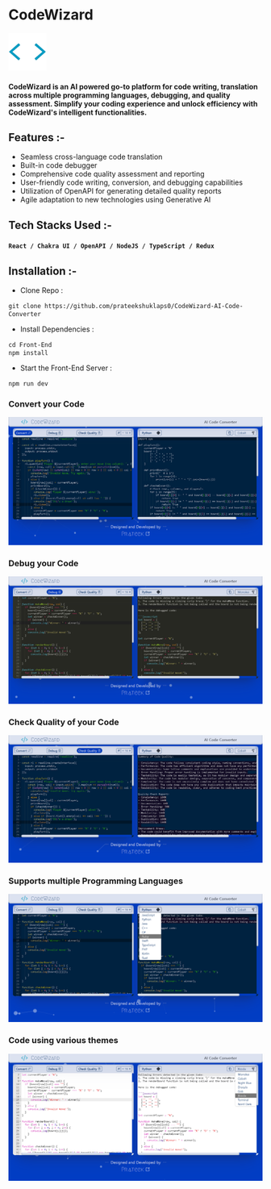 # CodeWizard

<img width="75px" src="./Images/Logo.webp" />



#### CodeWizard is an AI powered go-to platform for code writing, translation across multiple programming languages, debugging, and quality assessment. Simplify your coding experience and unlock efficiency with CodeWizard's intelligent functionalities.

## Features :-

- Seamless cross-language code translation
- Built-in code debugger
- Comprehensive code quality assessment and reporting
- User-friendly code writing, conversion, and debugging capabilities
- Utilization of OpenAPI for generating detailed quality reports
- Agile adaptation to new technologies using Generative AI

## Tech Stacks Used :-

#### `React / Chakra UI / OpenAPI / NodeJS / TypeScript / Redux`

## Installation :-



- Clone Repo :
```
git clone https://github.com/prateekshuklaps0/CodeWizard-AI-Code-Converter
```
- Install Dependencies :
```
cd Front-End
npm install
```
- Start the Front-End Server :
```
npm run dev
```

### Convert your Code
![Convert your Code](./Images/Converting.png)
### Debug your Code
![Debug your Code](./Images/Debuging.png)
### Check Quality of your Code
![Check Quality of your Code](./Images/Checking_Quality.png)
### Supports multiple Programming Languages
![Supports multiple Programming Languages](./Images/Languages.png)
### Code using various themes
![Code using various themes](./Images/Themes.png)
